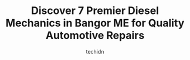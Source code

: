 ---
layout: ampstory
image: https://images.unsplash.com/photo-1639928849293-7f9ff81e41d3?ixlib=rb-4.0.3&ixid=MnwxMjA3fDB8MHxwaG90by1wYWdlfHx8fGVufDB8fHx8&auto=format&fit=crop&w=640&h=853&q=80
author: techidn
featured: false
description: Looking for reliable and skilled Diesel Mechanic in Bangor ME, USA? Your search ends here with the 7 best Diesel Mechanic in town. With their expertise and commitment to delivering exception
title: Discover 7 Premier Diesel Mechanics in Bangor ME for Quality Automotive Repairs
cover:
   title: Discover 7 Premier Diesel Mechanics in Bangor ME for Quality Automotive Repairs
   subtitle: Rickpate
   background: https://images.unsplash.com/photo-1639928849293-7f9ff81e41d3?ixlib=rb-4.0.3&ixid=MnwxMjA3fDB8MHxwaG90by1wYWdlfHx8fGVufDB8fHx8&auto=format&fit=crop&w=640&h=853&q=80

pages: 
 - layout: thirds
   top: <h1>#1 Midas</h1>
   bottom: "<p>Wonderful management, technicians and front desk help! Everyone is so friendly and wonderful to work with! Jason and Nate are awesome managers and they are so kind and co</p>"
   background: https://www.knot35.com/toplist/wp-content/uploads/2023/06/best-diesel-mechanic-1-in-bangor-me-1685837946.jpeg
   backgroundblur: true
 - layout: thirds
   top: <h1>#2 Bennett Auto Center</h1>
   bottom: "<p>99 Thatcher St, Bangor, ME 04401, United States</p>"
   background: https://www.knot35.com/toplist/wp-content/uploads/2023/06/best-diesel-mechanic-2-in-bangor-me-1685837946.jpeg
   cta:
      link: https://www.knot35.com/toplist/discover-7-premier-diesel-mechanics-in-bangor-me-for-quality-automotive-repairs/
      text: Discover 7 Premier Diesel Mechanics in Bangor ME for Quality Automotive Repairs
 - layout: thirds
   top: <h1>#3 Dysarts Service Center</h1>
   bottom: "<p>2246 Odlin Rd, Hermon, ME 04401, United States</p>"
   background: https://www.knot35.com/toplist/wp-content/uploads/2023/06/best-diesel-mechanic-3-in-bangor-me-1685837947.jpeg
   cta:
      link: https://www.knot35.com/toplist/discover-7-premier-diesel-mechanics-in-bangor-me-for-quality-automotive-repairs/
      text: Discover 7 Premier Diesel Mechanics in Bangor ME for Quality Automotive Repairs
 - layout: thirds
   top: <h1>#4 Bangor Radiator Shop</h1>
   bottom: "<p>541 Maine Ave, Bangor, ME 04401, United States</p>"
   background: https://images.unsplash.com/photo-1618005182384-a83a8bd57fbe?ixlib=rb-4.0.3&ixid=MnwxMjA3fDB8MHxwaG90by1wYWdlfHx8fGVufDB8fHx8&auto=format&fit=crop&w=640&h=853&q=80
   cta:
      link: https://www.knot35.com/toplist/discover-7-premier-diesel-mechanics-in-bangor-me-for-quality-automotive-repairs/
      text: Discover 7 Premier Diesel Mechanics in Bangor ME for Quality Automotive Repairs
 - layout: thirds
   top: <h1>#5 Bangor Auto & Truck Center Inc</h1>
   bottom: "<p>26 Daves Way, Hermon, ME 04401, United States</p>"
   background: https://images.unsplash.com/photo-1609083590460-7b8cc0ca65f8?ixlib=rb-4.0.3&ixid=MnwxMjA3fDB8MHxwaG90by1wYWdlfHx8fGVufDB8fHx8&auto=format&fit=crop&w=640&h=853&q=80
   cta:
      link: https://www.knot35.com/toplist/discover-7-premier-diesel-mechanics-in-bangor-me-for-quality-automotive-repairs/
      text: Discover 7 Premier Diesel Mechanics in Bangor ME for Quality Automotive Repairs
 - layout: thirds
   top: <h1>#6 Center Street Auto Services</h1>
   bottom: "<p>138 Center St, Bangor, ME 04401, United States</p>"
   background: https://images.unsplash.com/photo-1509114397022-ed747cca3f65?ixlib=rb-4.0.3&ixid=MnwxMjA3fDB8MHxwaG90by1wYWdlfHx8fGVufDB8fHx8&auto=format&fit=crop&w=640&h=853&q=80
   cta:
      link: https://www.knot35.com/toplist/discover-7-premier-diesel-mechanics-in-bangor-me-for-quality-automotive-repairs/
      text: Discover 7 Premier Diesel Mechanics in Bangor ME for Quality Automotive Repairs
 - layout: thirds
   top: <h1>#7 Diesel Fuel Systems</h1>
   bottom: "<p>584 Odlin Rd, Bangor, ME 04401, United States</p>"
   background: https://images.unsplash.com/photo-1531169509526-f8f1fdaa4a67?ixlib=rb-4.0.3&ixid=MnwxMjA3fDB8MHxwaG90by1wYWdlfHx8fGVufDB8fHx8&auto=format&fit=crop&w=640&h=853&q=80
   cta:
      link: https://www.knot35.com/toplist/discover-7-premier-diesel-mechanics-in-bangor-me-for-quality-automotive-repairs/
      text: Discover 7 Premier Diesel Mechanics in Bangor ME for Quality Automotive Repairs
 - layout: thirds
   middle: Continue reading...
   background: https://images.unsplash.com/photo-1518640467707-6811f4a6ab73?ixlib=rb-4.0.3&ixid=MnwxMjA3fDB8MHxwaG90by1wYWdlfHx8fGVufDB8fHx8&auto=format&fit=crop&w=640&h=853&q=80
   cta:
      link: https://www.knot35.com/toplist/discover-7-premier-diesel-mechanics-in-bangor-me-for-quality-automotive-repairs/
      text: Discover 7 Premier Diesel Mechanics in Bangor ME for Quality Automotive Repairs
      
---